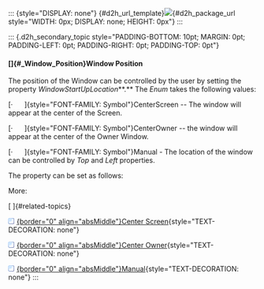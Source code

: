 ::: {style="DISPLAY: none"}
[](ms-xhelp:///?Id=d2h_url_template){#d2h_url_template}![](!package_url!){#d2h_package_url style="WIDTH: 0px; DISPLAY: none; HEIGHT: 0px"}
:::

::: {.d2h_secondary_topic style="PADDING-BOTTOM: 10pt; MARGIN: 0pt; PADDING-LEFT: 0pt; PADDING-RIGHT: 0pt; PADDING-TOP: 0pt"}
#### []{#_Window_Position}Window Position

The position of the Window can be controlled by the user by setting the property *WindowStartUpLocation***.** The *Enum* takes the following values:

[·      ]{style="FONT-FAMILY: Symbol"}CenterScreen -- The window will appear at the center of the Screen.

[·      ]{style="FONT-FAMILY: Symbol"}CenterOwner -- the window will appear at the center of the Owner Window.

[·      ]{style="FONT-FAMILY: Symbol"}Manual - The location of the window can be controlled by *Top* and *Left* properties.

The property can be set as follows:

More:

[ ]{#related-topics}

[![](../button.gif){border="0" align="absMiddle"}Center Screen](ms-xhelp:///?Id=e91e5fdc-e05c-462e-a30c-f8979b2e66f2){style="TEXT-DECORATION: none"}

[![](../button.gif){border="0" align="absMiddle"}Center Owner](ms-xhelp:///?Id=ebc31a27-936d-4161-a380-f18ac9f48565){style="TEXT-DECORATION: none"}

[![](../button.gif){border="0" align="absMiddle"}Manual](ms-xhelp:///?Id=e2e3d391-e15d-4488-aa95-44655366830e){style="TEXT-DECORATION: none"}
:::
